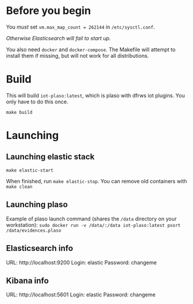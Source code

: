 # Before you begin

You *must* set `vm.max_map_count = 262144` in `/etc/sysctl.conf`.

*Otherwise Elasticsearch will fail to start up.*

You also need `docker` and `docker-compose`.  The Makefile will attempt to install them if missing, but will not work for all distributions.

# Build

This will build `iot-plaso:latest`, which is plaso with dfrws iot plugins.  You only have to do this once.

   `make build`

# Launching

## Launching elastic stack

   `make elastic-start`

   When finished, run `make elastic-stop`.  You can remove old containers with `make clean`

## Launching plaso

   Example of plaso launch command (shares the `/data` directory on your workstation):
      `sudo docker run -v /data/:/data iot-plaso:latest psort /data/evidences.plaso`


## Elasticsearch info
   URL:      http://localhost:9200
   Login:    elastic
   Password: changeme

## Kibana info
   URL:      http://localhost:5601
   Login:    elastic
   Password: changeme

